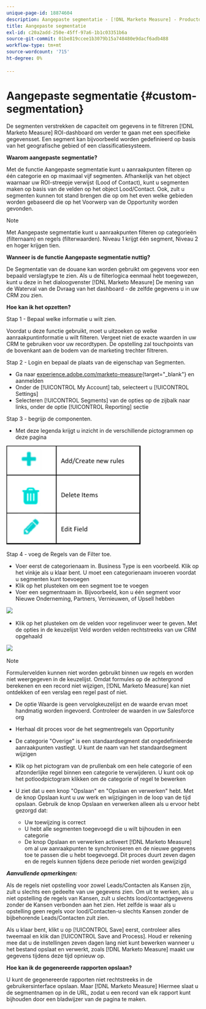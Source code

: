 ```yaml
---
unique-page-id: 18874604
description: Aangepaste segmentatie - [!DNL Marketo Measure] - Productdocumentatie
title: Aangepaste segmentatie
exl-id: c20a2add-250e-45ff-97a6-1b1c03351b6a
source-git-commit: 01be819ccee1b3079b15a748480e9dacf6adb488
workflow-type: tm+mt
source-wordcount: '715'
ht-degree: 0%

---
```


# Aangepaste segmentatie {#custom-segmentation}

De segmenten verstrekken de capaciteit om gegevens in te filtreren [!DNL Marketo Measure] ROI-dashboard om verder te gaan met een specifieke gegevensset. Een segment kan bijvoorbeeld worden gedefinieerd op basis van het geografische gebied of een classificatiesysteem.

**Waarom aangepaste segmentatie?**

Met de functie Aangepaste segmentatie kunt u aanraakpunten filteren op één categorie en op maximaal vijf segmenten. Afhankelijk van het object waarnaar uw ROI-streepje verwijst (Lood of Contact), kunt u segmenten maken op basis van de velden op het object Lood/Contact. Ook, zult u segmenten kunnen tot stand brengen die op om het even welke gebieden worden gebaseerd die op het Voorwerp van de Opportunity worden gevonden.

>[!NOTE]
>
>Met Aangepaste segmentatie kunt u aanraakpunten filteren op categorieën (filternaam) en regels (filterwaarden). Niveau 1 krijgt één segment, Niveau 2 en hoger krijgen tien.

**Wanneer is de functie Aangepaste segmentatie nuttig?**

De Segmentatie van de douane kan worden gebruikt om gegevens voor een bepaald verslagtype te zien. Als u de filterlogica eenmaal hebt toegewezen, kunt u deze in het dialoogvenster [!DNL Marketo Measure] De mening van de Waterval van de Dvraag van het dashboard - de zelfde gegevens u in uw CRM zou zien.

**Hoe kan ik het opzetten?**

Stap 1 - Bepaal welke informatie u wilt zien.

Voordat u deze functie gebruikt, moet u uitzoeken op welke aanraakpuntinformatie u wilt filteren. Vergeet niet de exacte waarden in uw CRM te gebruiken voor uw recordtypen. De opstelling zal touchpoints van de bovenkant aan de bodem van de marketing trechter filtreren.

Stap 2 - Login en bepaal de plaats van de eigenschap van Segmenten.

* Ga naar [experience.adobe.com/marketo-measure](https://experience.adobe.com/marketo-measure){target="_blank"} en aanmelden
* Onder de [!UICONTROL My Account] tab, selecteert u [!UICONTROL Settings]
* Selecteren [!UICONTROL Segments] van de opties op de zijbalk naar links, onder de optie [!UICONTROL Reporting] sectie

Stap 3 - begrijp de componenten.

* Met deze legenda krijgt u inzicht in de verschillende pictogrammen op deze pagina

![](assets/1.png)

Stap 4 - voeg de Regels van de Filter toe.

* Voer eerst de categorienaam in. Business Type is een voorbeeld. Klik op het vinkje als u klaar bent. U moet een categorienaam invoeren voordat u segmenten kunt toevoegen
* Klik op het plusteken om een segment toe te voegen
* Voer een segmentnaam in. Bijvoorbeeld, kon u één segment voor Nieuwe Onderneming, Partners, Vernieuwen, of Upsell hebben

![](assets/2.png)

* Klik op het plusteken om de velden voor regelinvoer weer te geven. Met de opties in de keuzelijst Veld worden velden rechtstreeks van uw CRM opgehaald

![](assets/3.png)

>[!NOTE]
>
>Formulervelden kunnen niet worden gebruikt binnen uw regels en worden niet weergegeven in de keuzelijst. Omdat formules op de achtergrond berekenen en een record niet wijzigen, [!DNL Marketo Measure] kan niet ontdekken of een verslag een regel past of niet.

* De optie Waarde is geen vervolgkeuzelijst en de waarde ervan moet handmatig worden ingevoerd. Controleer de waarden in uw Salesforce org
* Herhaal dit proces voor de het segmentregels van Opportunity
* De categorie &quot;Overige&quot; is een standaardsegment dat ongedefinieerde aanraakpunten vastlegt. U kunt de naam van het standaardsegment wijzigen
* Klik op het pictogram van de prullenbak om een hele categorie of een afzonderlijke regel binnen een categorie te verwijderen. U kunt ook op het potloodpictogram klikken om de categorie of regel te bewerken
* U ziet dat u een knop &quot;Opslaan&quot; en &quot;Opslaan en verwerken&quot; hebt. Met de knop Opslaan kunt u uw werk en wijzigingen in de loop van de tijd opslaan. Gebruik de knop Opslaan en verwerken alleen als u ervoor hebt gezorgd dat:

   * Uw toewijzing is correct
   * U hebt alle segmenten toegevoegd die u wilt bijhouden in een categorie
   * De knop Opslaan en verwerken activeert [!DNL Marketo Measure] om al uw aanraakpunten te synchroniseren en de nieuwe gegevens toe te passen die u hebt toegevoegd. Dit proces duurt zeven dagen en de regels kunnen tijdens deze periode niet worden gewijzigd

**_Aanvullende opmerkingen:_**

Als de regels niet opstelling voor zowel Leads/Contacten als Kansen zijn, zult u slechts een gedeelte van uw gegevens zien. Om uit te werken, als u niet opstelling de regels van Kansen, zult u slechts lood/contactgegevens zonder de Kansen verbonden aan het zien. Het zelfde is waar als u opstelling geen regels voor lood/Contacten-u slechts Kansen zonder de bijbehorende Leads/Contacten zult zien.

Als u klaar bent, klikt u op [!UICONTROL Save] eerst, controleer alles tweemaal en klik dan [!UICONTROL Save and Process]. Houd er rekening mee dat u de instellingen zeven dagen lang niet kunt bewerken wanneer u het bestand opslaat en verwerkt, zoals [!DNL Marketo Measure] maakt uw gegevens tijdens deze tijd opnieuw op.

**Hoe kan ik de gegenereerde rapporten opslaan?**

U kunt de gegenereerde rapporten niet rechtstreeks in de gebruikersinterface opslaan. Maar [!DNL Marketo Measure] Hiermee slaat u de segmentnamen op in de URL, zodat u een record van elk rapport kunt bijhouden door een bladwijzer van de pagina te maken.
